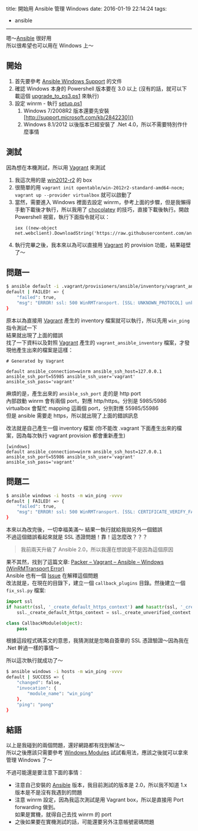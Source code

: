 title: 開始用 Ansible 管理 Windows
date: 2016-01-19 22:14:24
tags:
- ansible
---

嗯～[Ansible][1] 很好用  
所以很希望也可以用在 Windows 上～  

<!--more-->

## 開始

1. 首先要參考 [Ansible Windows Support][2] 的文件  
2. 確認 Windows 本身的 Powershell 版本要在 3.0 以上 (沒有的話，就可以下載這個 [upgrade_to_ps3.ps1][3] 來執行)  
3. 設定 winrm - 執行 [setup.ps1][4]  
	1. Windows 7/2008R2 版本還要先安裝 [http://support.microsoft.com/kb/2842230]()
	2. Windows 8.1/2012 以後版本已經安裝了 .Net 4.0，所以不需要特別作什麼事情

## 測試

因為想在本機測試，所以用 [Vagrant][5] 來測試  

1. 我這次用的是 [win2012-r2][6] 的 box
2. 很簡單的用 `vagrant init opentable/win-2012r2-standard-amd64-nocm; vagrant up --provider virtualbox` 就可以啟動了 
3. 當然，需要進入 Windows 裡面去設定 winrm，參考上面的步驟，但是我懶得手動下載後才執行，所以我用了 [chocolatey][7] 的技巧，直接下載後執行。開啟 Powershell 視窗，執行下面指令就可以：  
	```
	iex ((new-object net.webclient).DownloadString('https://raw.githubusercontent.com/ansible/ansible/devel/examples/scripts/ConfigureRemotingForAnsible.ps1'))
	```
4. 執行完畢之後，我本來以為可以直接用 [Vagrant][5] 的 provision 功能，結果碰壁了～

## 問題一

```bash
$ ansible default -i .vagrant/provisioners/ansible/inventory/vagrant_ansible_inventory -m win_ping -vvvv
default | FAILED! => {
    "failed": true,
    "msg": "ERROR! ssl: 500 WinRMTransport. [SSL: UNKNOWN_PROTOCOL] unknown protocol (_ssl.c:590)"
}
```

原本以為直接用 [Vagrant][5] 產生的 inventory 檔案就可以執行，所以先用 `win_ping` 指令測試一下  
結果就出現了上面的錯誤  
找了一下資料以及對照 [Vagrant][5] 產生的 `vagrant_ansible_inventory` 檔案，才發現他產生出來的檔案是這樣：  

```
# Generated by Vagrant

default ansible_connection=winrm ansible_ssh_host=127.0.0.1 ansible_ssh_port=55985 ansible_ssh_user='vagrant' ansible_ssh_pass='vagrant'
```

麻煩的是，產生出來的 `ansible_ssh_port` 走的是 http port  
內部啟動 winrm 會有兩個 port，對應 http/https。分別是 5985/5986  
virtualbox 會幫忙 mapping 這兩個 port，分別對應 55985/55986  
但是 ansible 需要走 https，所以就出現了上面的錯誤訊息  

改法就是自己產生一個 inventory 檔案 (你不能改 .vagrant 下面產生出來的檔案，因為每次執行 vagrant provision 都會重新產生)  

```
[windows]
default ansible_connection=winrm ansible_ssh_host=127.0.0.1 ansible_ssh_port=55986 ansible_ssh_user='vagrant' ansible_ssh_pass='vagrant'
```

## 問題二  

```bash
$ ansible windows -i hosts -m win_ping -vvvv
default | FAILED! => {
    "failed": true,
    "msg": "ERROR! ssl: 500 WinRMTransport. [SSL: CERTIFICATE_VERIFY_FAILED] certificate verify failed (_ssl.c:590)"
}
```

本來以為改完後，一切幸福美滿～ 結果一執行就給我拋另外一個錯誤  
不過這個錯誤看起來就是 SSL 憑證問題！靠！這怎麼改？？？    

> 我前兩天升級了 Ansible 2.0，所以我還在想說是不是因為這個原因

果不其然，找到了這篇文章: [Packer – Vagrant – Ansible – Windows (WinRMTransport Error)][8]  
Ansible 也有一個 [Issue](https://github.com/ansible/ansible/issues/10294) 在解釋這個問題  
改法就是，在現在的目錄下，建立一個 `callback_plugins` 目錄。然後建立一個 `fix_ssl.py` 檔案:  

```python
import ssl
if hasattr(ssl, '_create_default_https_context') and hasattr(ssl, '_create_unverified_context'):
    ssl._create_default_https_context = ssl._create_unverified_context

class CallbackModule(object):
    pass
```

根據這段程式碼英文的意思，我猜測就是忽略自簽章的 SSL 憑證驗證～因為我在 .Net 幹過一樣的事情～  

所以這次執行就成功了～  

```bash
$ ansible windows -i hosts -m win_ping -vvvv
default | SUCCESS => {
    "changed": false,
    "invocation": {
        "module_name": "win_ping"
    },
    "ping": "pong"
}
```

## 結語

以上是我碰到的兩個問題，還好網路都有找到解法～  
所以之後應該只需要參考 [Windows Modules](http://docs.ansible.com/ansible/list_of_windows_modules.html) 試試看用法，應該之後就可以拿來管理 Windows 了～  

不過可能還是要注意下面的事情：  
  
* 注意自己安裝的 [Ansible][1] 版本，我目前測試的版本是 2.0，所以我不知道 1.x 版本是不是沒有我遇到的問題  
* 注意 winrm 設定，因為我這次測試是用 Vagrant box，所以是直接用 Port forwarding 做到。  
  如果是實機，就得自己去找 winrm 的 port  
* 之後如果要在實機測試的話，可能還要另外注意帳號密碼問題


[1]: http://www.ansible.com
[2]: http://docs.ansible.com/ansible/intro_windows.html#installing-on-the-control-machine
[3]: https://github.com/cchurch/ansible/blob/devel/examples/scripts/upgrade_to_ps3.ps1
[4]: https://github.com/ansible/ansible/blob/devel/examples/scripts/ConfigureRemotingForAnsible.ps1
[5]: https://www.vagrantup.com
[6]: https://atlas.hashicorp.com/opentable/boxes/win-2012r2-standard-amd64-nocm
[7]: https://chocolatey.org
[8]: http://everythingshouldbevirtual.com/packer-vagrant-ansible-windows-winrmtransport-error